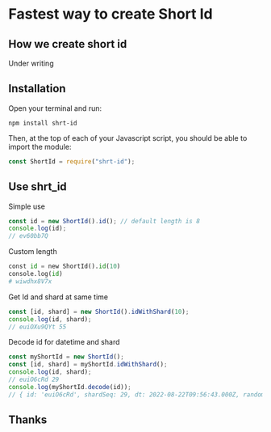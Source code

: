 # Fastest way to create Short Id

## How we create short id

Under writing

## Installation

Open your terminal and run:

```shell
npm install shrt-id
```

Then, at the top of each of your Javascript script, you should be able to import the module:

```js
const ShortId = require("shrt-id");
```

## Use shrt_id

Simple use

```js
const id = new ShortId().id(); // default length is 8
console.log(id);
// ev60bb7Q
```

Custom length

```python
const id = new ShortId().id(10)
console.log(id)
# wiwdhx8V7x
```

Get Id and shard at same time

```js
const [id, shard] = new ShortId().idWithShard(10);
console.log(id, shard);
// euiOXu9QYt 55
```

Decode id for datetime and shard

```js
const myShortId = new ShortId();
const [id, shard] = myShortId.idWithShard();
console.log(id, shard);
// euiO6cRd 29
console.log(myShortId.decode(id));
// { id: 'euiO6cRd', shardSeq: 29, dt: 2022-08-22T09:56:43.000Z, randomSeq: 2669, randomString: 'Rd'}
```

## Thanks
